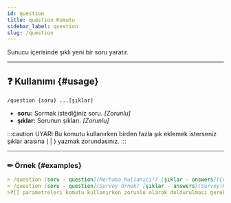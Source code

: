 ```yaml
---
id: question
title: question Komutu
sidebar_label: question
slug: /question
---
```

Sunucu içerisinde şıklı yeni bir soru yaratır.

---

## ❓ Kullanımı {#usage}

`/question {soru} ...[şıklar]`

- **soru:** Sormak istediğiniz soru. *[Zorunlu]*
- **şıklar:** Sorunun şıkları. *[Zorunlu]*

:::caution UYARI
Bu komutu kullanırken birden fazla şık eklemek isterseniz şıklar arasına ( | ) yazmak zorundasınız. 
:::

---

### ✏ Örnek {#examples}
```markdown 
> /question [soru - question](Merhaba Kullanıcı!) [şıklar - answers](Çekiliş|Asena|Bot)
> /question [soru - question](Survey Örnek) [şıklar - answers](Survey|Komut|Asena)
>❓[] parametreleri komutu kullanırken zorunlu olarak doldurulması gereken yerlerdir. () parametreleri [] ile belirtilen zorunlu yerlere yazabileceğiniz örnek cümlelerdir.
